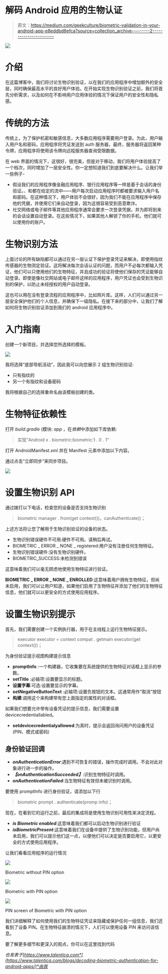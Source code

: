# 解码 Android 应用的生物认证

> 原文：<https://medium.com/geekculture/biometric-validation-in-your-android-app-e8eddbd8efca?source=collection_archive---------2----------------------->

![](img/d18f0486b7dfe09bac30deec86ad0ecd.png)

# 介绍

在这篇博客中，我们将讨论生物识别验证，以在我们的应用程序中增加额外的安全层，同时确保最高水平的良好用户体验。在开始实现生物识别验证之前，我们将首先分析需求，以及如何在不影响用户应用体验的情况下保证用户的安全性和隐私感。

# 传统的方法

传统上，为了保护机密和敏感信息，大多数应用程序需要用户登录。为此，用户输入用户名和密码，应用程序将凭证发送到 auth 服务器，最终，服务器将返回某种令牌，应用程序将使用该令牌向远程服务器查询受限数据。

在 web 界面的情况下，这很好，很完美，但是对于移动，我们将用户体验提高了一个档次，同时增加了一层安全性。你一定想知道我们到底要解决什么。让我们举一些例子-

*   假设我们的应用程序像金融应用程序、银行应用程序等一样是基于会话的身份验证。、和都在给定的流中——用户每次启动应用程序时都被要求输入用户名和密码。在这种情况下，用户体验不会很好，因为我们不能在应用程序中保存他的凭据，并使用它们来自动登录，因为这很容易受到恶意欺诈。
*   社交网络或电子邮件等其他应用程序通常会要求一次登录凭据，并为即将到来的会话设置自动登录。在这些情况下，如果其他人解锁了你的手机，他们就可以使用你的账户。

# **生物识别方法**

上面讨论的所有缺陷都可以通过在另一层认证下保护登录凭证来解决，即使用指纹传感器的生物测定验证。这将解决每次会话认证的问题，而用户不必每次都输入凭证，他们可以只使用他们的生物特征，并且成功的验证将使他们保存的凭证能够自动登录。即使是像社交网站或电子邮件这样的应用程序，用户凭证也会受到生物识别的保护，以防止未经授权的用户自动登录。

这也可以用在没有登录流程的应用程序中，比如照片库。这样，人们可以通过另一层安全保护他们的个人信息，并确保下一级隐私。在接下来的部分中，让我们了解如何将生物识别验证添加到我们的 android 应用程序中。

# 入门指南

创建一个新项目，并选择您所选择的模板。

![](img/b776480abbde7ee2ee44bbfd78f9e37e.png)

我将选择“底部导航活动”，因此我可以向您展示 2 组生物识别验证:

*   只有指纹的
*   另一个有指纹和设备密码

我将根据自己的选择重命名由该模板创建的类。

# 生物特征依赖性

打开 *build.gradle* (模块: *app* ，在*依赖*中添加如下库依赖:

> 实现“Android x . biometric:biometric:1 . 0 . 1”

打开 AndroidManifest.xml 并在 Manifest 元素中添加以下内容。

通过点击“立即同步”来同步项目。

![](img/c9f20168e994db62ca983f943a6da19c.png)

# 设置生物识别 API

通过拨打以下电话，检查您的设备是否支持生物识别

> biometric manager . from(get context())。canAuthenticate()；

上述方法将让您了解用于生物识别验证的设备的状态。

*   生物识别错误硬件不可用:硬件不可用。请稍后再试。
*   BIOMETRIC _ ERROR _ NONE _ registered:用户没有注册任何生物特征。
*   生物识别错误硬件:没有生物识别硬件。
*   BIOMETRIC_SUCCESS:未检测到错误

这意味着我们可以毫无顾虑地使用生物特征进行验证。

**BIOMETRIC _ ERROR _ NONE _ ENROLLED**:这意味着用户拥有生物特征，但尚未启用，我们可以让用户知道，如果他们启用了生物特征并添加了他们的生物特征信息，他们就可以以更安全的方式使用应用程序。

# 设置生物识别提示

首先，我们需要创建一个实例执行器，用于在主线程上运行生物特征提示。

> executor executor = context compat . getmain executor(get context())；

为身份验证提示视图构建提示信息

*   **promptInfo** :一个构建器，它收集要在系统提供的生物特征对话框上显示的参数。
*   **setTitle** :必输项:设置要显示的标题。
*   **设置字幕**:可选:设置要显示的字幕。
*   **setNegativeButtonText** :必输项:设置负按钮的文本。这通常用作“取消”按钮
*   **构建**:调用这个来构建带有您上面指定的属性的对话框。

如果我们想要允许带有设备凭证的提示信息，我们需要设置 devicecredentiallabled。

*   **setdevicecredentialyallowed**:为真时，提示会返回询问用户的设备凭证(PIN、模式或密码)

## 身份验证回调

*   ***onAuthenticationError***:遇到不可恢复的错误，操作完成时调用。不会对此对象进行进一步的操作。
*   ***【onAuthenticationSucceeded】***:识别生物特征时调用。
*   ***onAuthenticationFailed***:当生物特征有效但未被识别时调用。

要使用 promptInfo 进行身份验证，请添加以下行

> biometric prompt . authenticate(promp info)；

现在，在看到它的运行之前，最后的集成将是使用生物识别可用性来决定流程。

*   ***is Biometric enabled***:这意味着我们都可以启动生物识别进行验证
*   ***isBiometricPresent***:这意味着我们在设备中提供了生物识别功能，但用户尚未启用，我们可以提示他们这一点，以便他们可以决定是否要启用它，以更安全的方式使用应用程序。

让我们看看应用程序的运行情况

![](img/8057433076b49b8f6c57db3639641c1a.png)

Biometric without PIN option

![](img/2344649b31b226e594e27d7bba7b9d86.png)

Biometric with PIN option

![](img/c14bc07ce8853872763605c9988d5bbf.png)

PIN screen of Biometric with PIN option

我们详细解释了如何使用我们的生物特征凭证来隐藏或保护任何一组信息，我们还看到了设备 PIN。在生物特征崩溃的情况下，人们可以使用设备 PIN 来访问该信息。

要了解更多细节和更深入的观点，你可以在这里找到代码

*也发表于*[*https://www.talentica.com*](https://www.talentica.com/blogs/decoding-biometric-authentication-for-android-apps/)*由我*